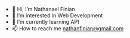 - 👋 Hi, I’m Nathanael Finian
- 👀 I’m interested in Web Development
- 🌱 I’m currently learning API
- 📫 How to reach me nathanfinian@gmail.com

<!---
nathanfinian/nathanfinian is a ✨ special ✨ repository because its `README.md` (this file) appears on your GitHub profile.
You can click the Preview link to take a look at your changes.
--->
